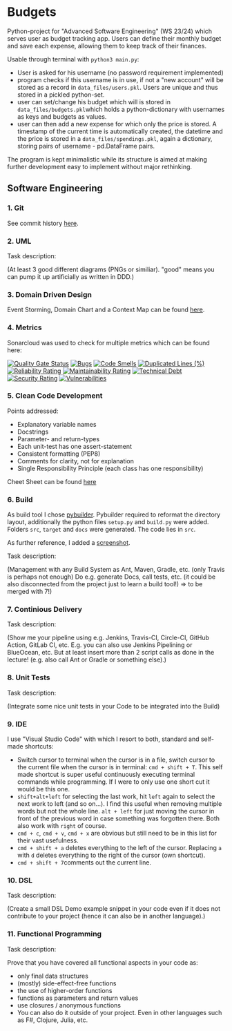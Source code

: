# Budgets
Python-project for "Advanced Software Engineering" (WS 23/24) which serves user as budget tracking app. Users can define their monthly budget and save each expense, allowing them to keep track of their finances.

Usable through terminal with `python3 main.py`:
- User is asked for his username (no password requirement implemented)
- program checks if this username is in use, if not a "new account" will be stored as a record in `data_files/users.pkl`. Users are unique and thus stored in a pickled python-set.
- user can set/change his budget which will is stored in `data_files/budgets.pkl`which holds a python-dictionary with usernames as keys and budgets as values.
- user can then add a new expense for which only the price is stored. A timestamp of the current time is automatically created, the datetime and the price is stored in a `data_files/spendings.pkl`, again a dictionary, storing pairs of username - pd.DataFrame pairs.
 
The program is kept minimalistic while its structure is aimed at making further development easy to implement without major rethinking.

## Software Engineering
### 1. Git
See commit history [here](https://github.com/pwckr/budgets/commits/main/).

### 2. UML
Task description:

(At least 3 good different diagrams (PNGs or similiar). "good" means you can pump it up artificially as written in DDD.)
### 3. Domain Driven Design
Event Storming, Domain Chart and a Context Map can be found [here](https://github.com/pwckr/budgets/tree/main/DDD).

### 4. Metrics
Sonarcloud was used to check for multiple metrics which can be found here:

[![Quality Gate Status](https://sonarcloud.io/api/project_badges/measure?project=pwckr_budgets&metric=alert_status)](https://sonarcloud.io/summary/new_code?id=pwckr_budgets) [![Bugs](https://sonarcloud.io/api/project_badges/measure?project=pwckr_budgets&metric=bugs)](https://sonarcloud.io/summary/new_code?id=pwckr_budgets) [![Code Smells](https://sonarcloud.io/api/project_badges/measure?project=pwckr_budgets&metric=code_smells)](https://sonarcloud.io/summary/new_code?id=pwckr_budgets) [![Duplicated Lines (%)](https://sonarcloud.io/api/project_badges/measure?project=pwckr_budgets&metric=duplicated_lines_density)](https://sonarcloud.io/summary/new_code?id=pwckr_budgets) [![Reliability Rating](https://sonarcloud.io/api/project_badges/measure?project=pwckr_budgets&metric=reliability_rating)](https://sonarcloud.io/summary/new_code?id=pwckr_budgets) [![Maintainability Rating](https://sonarcloud.io/api/project_badges/measure?project=pwckr_budgets&metric=sqale_rating)](https://sonarcloud.io/summary/new_code?id=pwckr_budgets) [![Technical Debt](https://sonarcloud.io/api/project_badges/measure?project=pwckr_budgets&metric=sqale_index)](https://sonarcloud.io/summary/new_code?id=pwckr_budgets) [![Security Rating](https://sonarcloud.io/api/project_badges/measure?project=pwckr_budgets&metric=security_rating)](https://sonarcloud.io/summary/new_code?id=pwckr_budgets) [![Vulnerabilities](https://sonarcloud.io/api/project_badges/measure?project=pwckr_budgets&metric=vulnerabilities)](https://sonarcloud.io/summary/new_code?id=pwckr_budgets)

### 5. Clean Code Development
Points addressed:
- Explanatory variable names
- Docstrings
- Parameter- and return-types
- Each unit-test has one assert-statement
- Consistent formatting (PEP8)
- Comments for clarity, not for explanation
- Single Responsibility Principle (each class has one responsibility)

Cheet Sheet can be found [here](https://github.com/pwckr/budgets/blob/main/CleanCodeCheatSheet.md)
### 6. Build
As build tool I chose [pybuilder](https://pybuilder.io). Pybuilder required to reformat the directory layout, additionally the python files `setup.py` and `build.py` were added. Folders `src`, `target` and `docs` were generated. The code lies in `src`.

As further reference, I added a [screenshot](https://github.com/pwckr/budgets/blob/main/BuildScreenShot.png).


Task description:

(Management with any Build System as Ant, Maven, Gradle, etc. (only Travis is perhaps not enough) Do e.g. generate Docs, call tests, etc. (it could be also disconnected from the project just to learn a build tool!) => to be merged with 7!)
### 7. Continious Delivery
Task description:

(Show me your pipeline using e.g. Jenkins, Travis-CI, Circle-CI, GitHub Action, GitLab CI, etc. E.g. you can also use Jenkins Pipelining or BlueOcean, etc. But at least insert more than 2 script calls as done in the lecture! (e.g. also call Ant or Gradle or something else).)
### 8. Unit Tests
Task description:

(Integrate some nice unit tests in your Code to be integrated into the Build)
### 9. IDE

I use "Visual Studio Code" with which I resort to both, standard and  self-made shortcuts:

- Switch cursor to terminal when the cursor is in a file, switch cursor to the current file when the cursor is in terminal: `cmd + shift + T`. This self made shortcut is super useful continuously executing terminal commands while programming. If I were to only use one short cut it would be this one.
- `shift+alt+left` for selecting the last work, hit `left` again to select the next work to left (and so on...). I find this useful when removing multiple words but not the whole line. `alt + left` for just moving the cursor in front of the previous word in case something was forgotten there. Both also work with `right` of course.
- `cmd + c`, `cmd + v`, `cmd + x` are obvious but still need to be in this list for their vast usefulness.
- `cmd + shift + a` deletes everything to the left of the cursor. Replacing `a` with `d` deletes everything to the right of the cursor (own shortcut).
- `cmd + shift + 7`comments out the current line.

### 10. DSL
Task description:

(Create a small DSL Demo example snippet in your code even if it does not contribute to your project (hence it can also be in another language).)
### 11. Functional Programming
Task description:

Prove that you have covered all functional aspects in your code as:
- only final data structures
- (mostly) side-effect-free functions
- the use of higher-order functions
- functions as parameters and return values
- use closures / anonymous functions
- You can also do it outside of your project. Even in other languages such as F#, Clojure, Julia, etc. 
